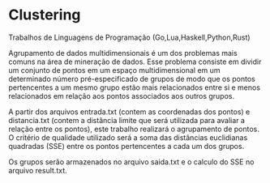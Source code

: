 # Clustering
Trabalhos de Linguagens de Programação (Go,Lua,Haskell,Python,Rust)

Agrupamento de dados multidimensionais é um dos problemas mais comuns na área de
mineração de dados. Esse problema consiste em dividir um conjunto de pontos em um
espaço multidimensional em um determinado número pré-especificado de grupos de
modo que os pontos pertencentes a um mesmo grupo estão mais relacionados entre si e
menos relacionados em relação aos pontos associados aos outros grupos. 

A partir dos arquivos entrada.txt (contem as coordenadas dos pontos) e distancia.txt 
(contem a distância limite que será utilizada para avaliar a relação entre os pontos), 
este trabalho realizará o agrupamento de pontos. O critério de qualidade utilizado 
será a soma das distâncias euclidianas quadradas (SSE) entre os pontos pertencentes 
a cada um dos grupos.

Os grupos serão armazenados no arquivo saida.txt e o calculo do SSE no arquivo result.txt.
